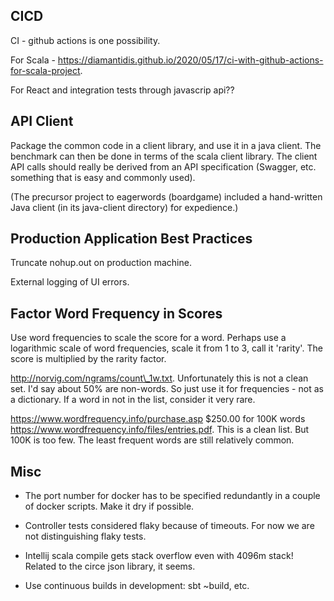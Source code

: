 
## CICD

CI - github actions is one possibility.

For Scala - https://diamantidis.github.io/2020/05/17/ci-with-github-actions-for-scala-project.

For React and integration tests through javascrip api??

## API Client

Package the common code in a client library, and use it in a java client. The
benchmark can then be done in terms of the scala client library. The client API
calls should really be derived from an API specification (Swagger, etc.
something that is easy and commonly used).

(The precursor project to eagerwords (boardgame) included a hand-written Java
client (in its java-client directory) for expedience.)

## Production Application Best Practices

Truncate nohup.out on production machine.

External logging of UI errors.

## Factor Word Frequency in Scores

Use word frequencies to scale the score for a word. Perhaps use a logarithmic
scale of word frequencies, scale it from 1 to 3, call it 'rarity'. The score is
multiplied by the rarity factor.

http://norvig.com/ngrams/count\_1w.txt. Unfortunately this is not a clean set.
I'd say about 50% are non-words. So just use it for frequencies - not as a
dictionary. If a word in not in the list, consider it very rare.

https://www.wordfrequency.info/purchase.asp $250.00 for 100K words
https://www.wordfrequency.info/files/entries.pdf. This is a clean list. But 100K
is too few. The least frequent words are still relatively common.

## Misc 

- The port number for docker has to be specified redundantly in a couple of
  docker scripts. Make it dry if possible.

- Controller tests considered flaky because of timeouts. For now we are not 
  distinguishing flaky tests.

- Intellij scala compile gets stack overflow even with 4096m stack!
  Related to the circe json library, it seems.

- Use continuous builds in development: sbt ~build, etc.
